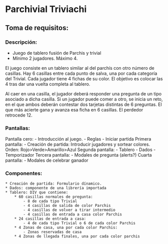 # Parchivial Triviachi

## Toma de requisitos: 

### Descripción:
- Juego de tablero fusión de Parchis y trivial
- Mínimo 2 jugadores. Máximo 4.

El juego consiste en un tablero similar al del parchís con otro número de casillas. 
Hay 6 casillas entre cada punto de salva, una por cada categoría del Trivial.
Cada jugador tiene 4 fichas de su color. El objetivo es colocar las 4 tras dar una vuelta completa al tablero.

Al caer en una casilla, el jugador deberá responder una pregunta de un tipo asociado a dicha casilla.
Si un jugador puede comer a otro, se inicia un reto, en el que ambos deberán contestar dos tarjetas distintas de 6 preguntas.
El que más acierte gana y avanza esa ficha en 6 casillas. El perdedor retrocede 12.

### Pantallas:
Pantalla cero:
    - Introducción al juego.
    - Reglas
    - Iniciar partida
Primera pantalla: 
    - Creación de partida: Introducir jugadores y sortear colores. Orden: Rojo>Verde>Amarillo>Azul
Segunda pantalla:
    - Tablero
    - Dados
    - Temporizador
Tercera pantalla:
    - Modales de pregunta (alerts?)
Cuarta pantalla:
    - Modales de celebrar ganador

### Componentes:
    * Creación de partida: Formulario dínamico.
    * Dados: componente de una librería importada
    * Tablero: DIV que contiene:
        * 60 casillas normales de pregunta:
            - 8 de cada tipo Trivial
            - 4 casillas de salida de color Parchis
            - 4 casillas de volver a tirar intermedio
            - 4 casillas de entrada a casa color Parchis
        * 24 casillas de entrada a casa:
            - 4 de cada tipo Trivial o 6 de cada color Parchis
        * 4 Zonas de casa, una por cada color Parchis:
            - Zonas reservadas de casa
        * 4 Zonas de llegada finales, una por cada color parchis
    


